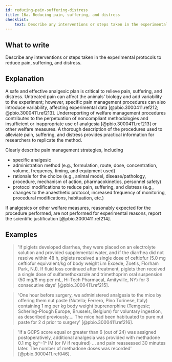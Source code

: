 ```yaml
---
id: reducing-pain-suffering-distress
title: 16a. Reducing pain, suffering, and distress
checklist: 
    text: Describe any interventions or steps taken in the experimental protocols to reduce pain, suffering, and distress.
---
```


## What to write

Describe any interventions or steps taken in the experimental
protocols to reduce pain, suffering, and distress.

## Explanation

A safe and effective analgesic plan is critical to
relieve pain, suffering, and distress. Untreated pain can affect the
animals' biology and add variability to the experiment; however,
specific pain management procedures can also introduce variability,
affecting experimental data
[@pbio.3000411.ref212; @pbio.3000411.ref213]. Underreporting of
welfare management procedures contributes to the perpetuation of
noncompliant methodologies and insufficient or inappropriate use of
analgesia [@pbio.3000411.ref213] or other welfare measures. A
thorough description of the procedures used to alleviate pain,
suffering, and distress provides practical information for researchers
to replicate the method.

Clearly describe pain management strategies, including

- specific analgesic
- administration method (e.g., formulation, route, dose, concentration, volume, frequency, timing, and equipment used)
- rationale for the choice (e.g., animal model, disease/pathology, procedure, mechanism of action, pharmacokinetics, personnel safety)
- protocol modifications to reduce pain, suffering, and distress (e.g., changes to the anaesthetic protocol, increased frequency of monitoring, procedural modifications, habituation, etc.)

If analgesics or other welfare measures, reasonably expected for the
procedure performed, are not performed for experimental reasons, report
the scientific justification [@pbio.3000411.ref214].

## Examples

> 'If piglets developed diarrhea, they were placed on an electrolyte
solution and provided supplemental water, and if the diarrhea did not
resolve within 48 h, piglets received a single dose of ceftiofur (5.0 mg
ceftiofur equivalent/kg of body weight i.m Excede, Zoetis, Florham
Park, NJ). If fluid loss continued after treatment, piglets then
received a single dose of sulfamethoxazole and trimethoprim oral
suspension (50 mg/8 mg per mL, Hi-Tech Pharmacal, Amityville, NY) for 3
consecutive days' [@pbio.3000411.ref215].

> 'One hour before surgery, we administered analgesia to the mice by
offering them nut paste (Nutella; Ferrero, Pino Torinese, Italy)
containing 1 mg per kg body weight buprenorphine (Temgesic;
Schering-Plough Europe, Brussels, Belgium) for voluntary ingestion, as
described previously.... The mice had been habituated to pure nut paste
for 2 d prior to surgery' [@pbio.3000411.ref216].

> 'If a GCPS score equal or greater than 6 (out of 24) was assigned
postoperatively, additional analgesia was provided with methadone 0.1 mg
kg^−1^ IM (or IV if required) ... and pain reassessed 30 minutes later.
The number of methadone doses was recorded' [@pbio.3000411.ref046].

